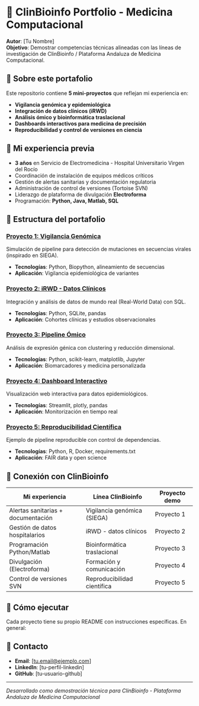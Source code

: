 # 🧬 ClinBioinfo Portfolio - Medicina Computacional

**Autor**: [Tu Nombre]  
**Objetivo**: Demostrar competencias técnicas alineadas con las líneas de investigación de ClinBioinfo / Plataforma Andaluza de Medicina Computacional.

## 🎯 Sobre este portafolio

Este repositorio contiene **5 mini-proyectos** que reflejan mi experiencia en:
- **Vigilancia genómica y epidemiológica**
- **Integración de datos clínicos (iRWD)**  
- **Análisis ómico y bioinformática traslacional**
- **Dashboards interactivos para medicina de precisión**
- **Reproducibilidad y control de versiones en ciencia**

## 🏥 Mi experiencia previa

- **3 años** en Servicio de Electromedicina - Hospital Universitario Virgen del Rocío
- Coordinación de instalación de equipos médicos críticos
- Gestión de alertas sanitarias y documentación regulatoria
- Administración de control de versiones (Tortoise SVN)
- Liderazgo de plataforma de divulgación **Electroforma**
- Programación: **Python, Java, Matlab, SQL**

## 📁 Estructura del portafolio

### [Proyecto 1: Vigilancia Genómica](./project1_vigilancia_genomica/)
Simulación de pipeline para detección de mutaciones en secuencias virales (inspirado en SIEGA).
- **Tecnologías**: Python, Biopython, alineamiento de secuencias
- **Aplicación**: Vigilancia epidemiológica de variantes

### [Proyecto 2: iRWD - Datos Clínicos](./project2_iRWD_SQL/)
Integración y análisis de datos de mundo real (Real-World Data) con SQL.
- **Tecnologías**: Python, SQLite, pandas
- **Aplicación**: Cohortes clínicas y estudios observacionales

### [Proyecto 3: Pipeline Ómico](./project3_omics_pipeline/)
Análisis de expresión génica con clustering y reducción dimensional.
- **Tecnologías**: Python, scikit-learn, matplotlib, Jupyter
- **Aplicación**: Biomarcadores y medicina personalizada

### [Proyecto 4: Dashboard Interactivo](./project4_dashboard/)
Visualización web interactiva para datos epidemiológicos.
- **Tecnologías**: Streamlit, plotly, pandas
- **Aplicación**: Monitorización en tiempo real

### [Proyecto 5: Reproducibilidad Científica](./project5_reproducibilidad/)
Ejemplo de pipeline reproducible con control de dependencias.
- **Tecnologías**: Python, R, Docker, requirements.txt
- **Aplicación**: FAIR data y open science

## 🔗 Conexión con ClinBioinfo

| Mi experiencia | Línea ClinBioinfo | Proyecto demo |
|---|---|---|
| Alertas sanitarias + documentación | Vigilancia genómica (SIEGA) | Proyecto 1 |
| Gestión de datos hospitalarios | iRWD - datos clínicos | Proyecto 2 |
| Programación Python/Matlab | Bioinformática traslacional | Proyecto 3 |
| Divulgación (Electroforma) | Formación y comunicación | Proyecto 4 |
| Control de versiones SVN | Reproducibilidad científica | Proyecto 5 |

## 🚀 Cómo ejecutar

Cada proyecto tiene su propio README con instrucciones específicas. En general:

## 📧 Contacto

- **Email**: [tu.email@ejemplo.com]
- **LinkedIn**: [tu-perfil-linkedin]
- **GitHub**: [tu-usuario-github]

---
*Desarrollado como demostración técnica para ClinBioinfo - Plataforma Andaluza de Medicina Computacional*
